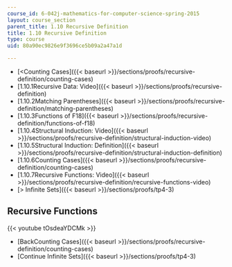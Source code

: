 ```yaml
---
course_id: 6-042j-mathematics-for-computer-science-spring-2015
layout: course_section
parent_title: 1.10 Recursive Definition
title: 1.10 Recursive Definition
type: course
uid: 80a90ec9826e9f3696ce5b09a2a47a1d

---
```


*   [<Counting Cases]({{< baseurl >}}/sections/proofs/recursive-definition/counting-cases)
*   [1.10.1Recursive Data: Video]({{< baseurl >}}/sections/proofs/recursive-definition)
*   [1.10.2Matching Parentheses]({{< baseurl >}}/sections/proofs/recursive-definition/matching-parentheses)
*   [1.10.3Functions of F18]({{< baseurl >}}/sections/proofs/recursive-definition/functions-of-f18)
*   [1.10.4Structural Induction: Video]({{< baseurl >}}/sections/proofs/recursive-definition/structural-induction-video)
*   [1.10.5Structural Induction: Definition]({{< baseurl >}}/sections/proofs/recursive-definition/structural-induction-definition)
*   [1.10.6Counting Cases]({{< baseurl >}}/sections/proofs/recursive-definition/counting-cases)
*   [1.10.7Recursive Functions: Video]({{< baseurl >}}/sections/proofs/recursive-definition/recursive-functions-video)
*   [\> Infinite Sets]({{< baseurl >}}/sections/proofs/tp4-3)

Recursive Functions
-------------------

{{< youtube tOsdeaYDCMk >}}

*   [BackCounting Cases]({{< baseurl >}}/sections/proofs/recursive-definition/counting-cases)
*   [Continue Infinite Sets]({{< baseurl >}}/sections/proofs/tp4-3)